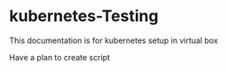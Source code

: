 # kubernetes-Testing
This documentation is for kubernetes setup in virtual box 

Have a plan to create script
